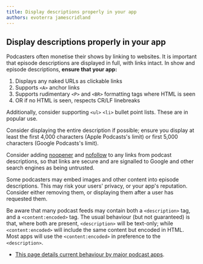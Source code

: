 ```yaml
---
title: Display descriptions properly in your app
authors: evoterra jamescridland
---
```


## Display descriptions properly in your app

Podcasters often monetise their shows by linking to websites. It is important that episode descriptions are displayed in full, with links intact. In show and episode descriptions, **ensure that your app:**
1. Displays any naked URLs as clickable links
2. Supports `<A>` anchor links
3. Supports rudimentary `<P>` and `<BR>` formatting tags where HTML is seen
4. OR if no HTML is seen, respects CR/LF linebreaks

Additionally, consider supporting `<ul>` `<li>` bullet point lists. These are in popular use.

Consider displaying the entire description if possible; ensure you display at least the first 4,000 characters (Apple Podcasts's limit) or first 5,000 characters (Google Podcasts's limit).

Consider adding [noopener](https://developer.mozilla.org/en-US/docs/Web/HTML/Link_types/noopener) and [nofollow](https://developers.google.com/search/docs/advanced/guidelines/qualify-outbound-links) to any links from podcast descriptions, so that links are secure and are signalled to Google and other search engines as being untrusted.

Some podcasters may embed images and other content into episode descriptions. This may risk your users' privacy, or your app's reputation. Consider either removing them, or displaying them after a user has requested them.

Be aware that many podcast feeds may contain both a `<description>` tag, and a `<content:encoded>` tag. The usual behaviour (but not guaranteed) is that, where both are present, `<description>` will be text-only; while `<content:encoded>` will include the same content but encoded in HTML. Most apps will use the `<content:encoded>` in preference to the `<description>`.

* [This page details current behaviour by major podcast apps](https://podnews.net/article/html-episode-notes-in-podcast-rss).

